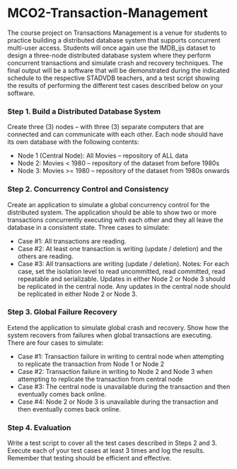 # MCO2-Transaction-Management
The course project on Transactions Management is a venue for students to practice building a distributed database system that supports concurrent multi-user access.
Students will once again use the IMDB_ijs dataset to design a three-node distributed database system where they perform concurrent transactions and simulate crash
and recovery techniques. The final output will be a software that will be demonstrated during the indicated schedule to the respective STADVDB teachers, and a test
script showing the results of performing the different test cases described below on your software.

### Step 1.      Build a Distributed Database System
Create three (3) nodes – with three (3) separate computers that are connected and can communicate with each other. Each node should have its own database with the
following contents:
- Node 1 (Central Node): All Movies – repository of ALL data 
- Node 2: Movies < 1980 – repository of the dataset from before 1980s
- Node 3: Movies >= 1980  – repository of the dataset from 1980s onwards

### Step 2.      Concurrency Control and Consistency
Create an application to simulate a global concurrency control for the distributed system. The application should be able to show two or more transactions concurrently
executing with each other and they all leave the database in a consistent state. Three cases to simulate:

- Case #1: All transactions are reading.
- Case #2: At least one transaction is writing (update / deletion) and the others are reading.
- Case #3: All transactions are writing (update / deletion).
Notes:
For each case, set the isolation level to read uncommitted, read committed, read repeatable and serializable.
Updates in either Node 2 or Node 3 should be replicated in the central node. Any updates in the central node should be replicated in either Node 2 or Node 3.

### Step 3.      Global Failure Recovery
Extend the application to simulate global crash and recovery. Show how the system recovers from failures when global transactions are executing. There are four cases
to simulate:
- Case #1: Transaction failure in writing to central node when attempting to replicate the transaction from Node 1 or Node 2
- Case #2: Transaction failure in writing to Node 2 and Node 3 when attempting to replicate the transaction from central node
- Case #3: The central node is unavailable during the transaction and then eventually comes back online.
- Case #4: Node 2 or Node 3 is unavailable during the transaction and then eventually comes back online.
 
### Step 4.      Evaluation
Write a test script to cover all the test cases described in Steps 2 and 3. Execute each of your test cases at least 3 times and log the results. Remember that testing
should be efficient and effective.

